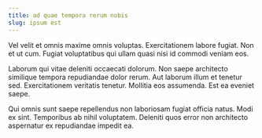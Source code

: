 ```yaml
---
title: ad quae tempora rerum nobis
slug: ipsum est
---
```


Vel velit et omnis maxime omnis voluptas. Exercitationem labore fugiat. Non et ut cum. Fugiat voluptatibus qui ullam quasi nisi id commodi veniam eos.

Laborum qui vitae deleniti occaecati dolorum. Non saepe architecto similique tempora repudiandae dolor rerum. Aut laborum illum et tenetur sed. Exercitationem veritatis tenetur. Mollitia eos assumenda. Est ea eveniet saepe.

Qui omnis sunt saepe repellendus non laboriosam fugiat officia natus. Modi ex sint. Temporibus ab nihil voluptatem. Deleniti quos error non architecto aspernatur ex repudiandae impedit ea.
